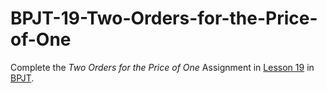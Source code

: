 # BPJT-19-Two-Orders-for-the-Price-of-One
Complete the _Two Orders for the Price of One_ Assignment in [Lesson 19](https://drive.google.com/file/d/1qoGpESW5jzoUpehAgtqkdkx68fAdzVZd/view?usp=sharing) in [BPJT](https://drive.google.com/file/d/1khkhu3q0Rbj6VumUkwz1lBz6oSWMF_XH/view?usp=sharing). 
